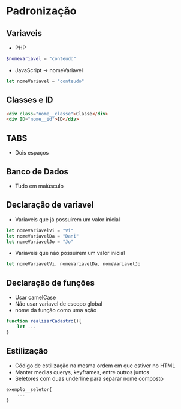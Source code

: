 # Padronização
## Variaveis

* PHP
~~~~php
$nomeVariavel = "conteudo"
~~~~

* JavaScript -> nomeVariavel
~~~~javascript
let nomeVariavel = "conteudo"
~~~~

## Classes e ID
~~~~html
<div class="nome__classe">Classe</div>
<div ID="nome__id">ID</div>
~~~~

## TABS
* Dois espaços

## Banco de Dados
* Tudo em maiúsculo

## Declaração de variavel
* Variaveis que já possuirem um valor inicial
~~~~javascript
let nomeVariavelVi = "Vi"
let nomeVariavelDa = "Dani"
let nomeVariavelJo = "Jo"
~~~~

* Variaveis que não possuirem um valor inicial
~~~~javascript
let nomeVariavelVi, nomeVariavelDa, nomeVariavelJo
~~~~

## Declaração de funções 
* Usar camelCase
* Não usar variavel de escopo global
* nome da função como uma ação 
~~~~javascript
function realizarCadastro(){
    let ...
}
~~~~

## Estilização 
* Código de estilização na mesma ordem em que estiver no HTML
* Manter medias querys, keyframes, entre outros juntos
* Seletores com duas underline para separar nome composto
~~~~css
exemplo__seletor{
    ...
}
~~~~